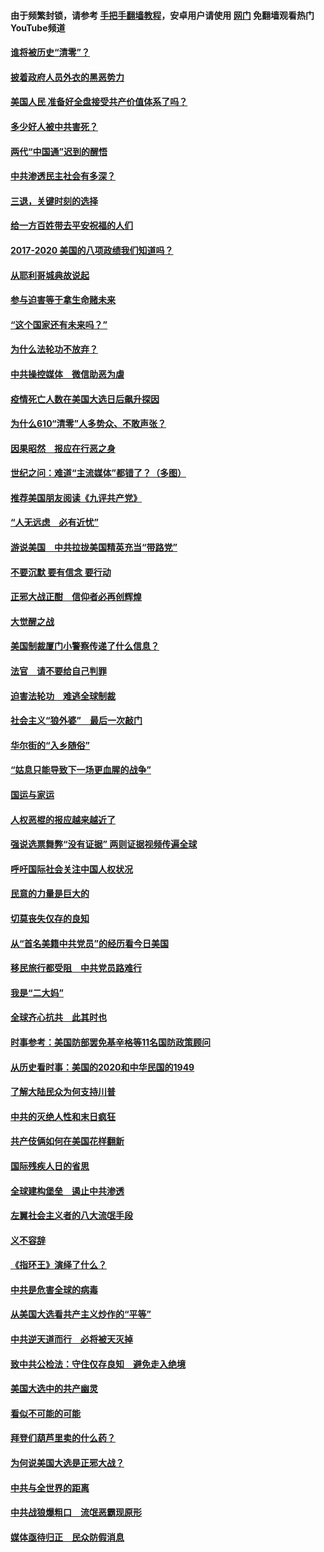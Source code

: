 #### 由于频繁封锁，请参考 [手把手翻墙教程](https://github.com/gfw-breaker/guides/wiki/)，安卓用户请使用 [网门](https://github.com/gfw-breaker/nogfw/blob/master/dl.md?t=02022100) 免翻墙观看热门YouTube频道 

#### [谁将被历史“清零”？](../pages/73/417485.md?t=02022100) 

#### [披着政府人员外衣的黑恶势力](../pages/73/417442.md?t=02022100) 

#### [美国人民 准备好全盘接受共产价值体系了吗？](../pages/73/417491.md?t=02022100) 

#### [多少好人被中共害死？](../pages/73/417144.md?t=02022100) 

#### [两代“中国通”迟到的醒悟](../pages/73/417064.md?t=02022100) 

#### [中共渗透民主社会有多深？](../pages/73/417063.md?t=02022100) 

#### [三退，关键时刻的选择](../pages/73/416969.md?t=02022100) 

#### [给一方百姓带去平安祝福的人们](../pages/73/416941.md?t=02022100) 

#### [2017-2020  美国的八项政绩我们知道吗？](../pages/73/416968.md?t=02022100) 

#### [从耶利哥城典故说起](../pages/73/416892.md?t=02022100) 

#### [参与迫害等于拿生命赌未来](../pages/73/416856.md?t=02022100) 

#### [“这个国家还有未来吗？”](../pages/73/416852.md?t=02022100) 

#### [为什么法轮功不放弃？](../pages/73/416864.md?t=02022100) 

#### [中共操控媒体　微信助恶为虐](../pages/73/416724.md?t=02022100) 

#### [疫情死亡人数在美国大选日后飙升探因](../pages/73/416606.md?t=02022100) 

#### [为什么610“清零”人多势众、不敢声张？](../pages/73/416632.md?t=02022100) 

#### [因果昭然　报应在行恶之身](../pages/73/416582.md?t=02022100) 

#### [世纪之问：难道“主流媒体”都错了？（多图）](../pages/73/416571.md?t=02022100) 

#### [推荐美国朋友阅读《九评共产党》](../pages/73/416510.md?t=02022100) 

#### [“人无远虑　必有近忧”](../pages/73/416513.md?t=02022100) 

#### [游说美国　中共拉拢美国精英充当“带路党”](../pages/73/416529.md?t=02022100) 

#### [不要沉默 要有信念 要行动](../pages/73/416457.md?t=02022100) 

#### [正邪大战正酣　信仰者必再创辉煌](../pages/73/416433.md?t=02022100) 

#### [大觉醒之战](../pages/73/416456.md?t=02022100) 

#### [美国制裁厦门小警察传递了什么信息？](../pages/73/416432.md?t=02022100) 

#### [法官　请不要给自己判罪](../pages/73/416379.md?t=02022100) 

#### [迫害法轮功　难逃全球制裁](../pages/73/416380.md?t=02022100) 

#### [社会主义“狼外婆”　最后一次敲门](../pages/73/416394.md?t=02022100) 

#### [华尔街的“入乡随俗”](../pages/73/416395.md?t=02022100) 

#### [“姑息只能导致下一场更血腥的战争”](../pages/73/416223.md?t=02022100) 

#### [国运与家运](../pages/73/416224.md?t=02022100) 

#### [人权恶棍的报应越来越近了](../pages/73/416276.md?t=02022100) 

#### [强说选票舞弊“没有证据” 两则证据视频传遍全球](../pages/73/416227.md?t=02022100) 

#### [呼吁国际社会关注中国人权状况](../pages/73/416135.md?t=02022100) 

#### [民意的力量是巨大的](../pages/73/416222.md?t=02022100) 

#### [切莫丧失仅存的良知](../pages/73/416134.md?t=02022100) 

#### [从“首名美籍中共党员”的经历看今日美国](../pages/73/416114.md?t=02022100) 

#### [移民旅行都受阻　中共党员路难行](../pages/73/416033.md?t=02022100) 

#### [我是“二大妈”](../pages/73/415529.md?t=02022100) 

#### [全球齐心抗共　此其时也](../pages/73/415989.md?t=02022100) 

#### [时事参考：美国防部罢免基辛格等11名国防政策顾问](../pages/73/415970.md?t=02022100) 

#### [从历史看时事：美国的2020和中华民国的1949](../pages/73/415949.md?t=02022100) 

#### [了解大陆民众为何支持川普](../pages/73/415950.md?t=02022100) 

#### [中共的灭绝人性和末日疯狂](../pages/73/415944.md?t=02022100) 

#### [共产伎俩如何在美国花样翻新](../pages/73/415908.md?t=02022100) 

#### [国际残疾人日的省思](../pages/73/415849.md?t=02022100) 

#### [全球建构堡垒　遏止中共渗透](../pages/73/415850.md?t=02022100) 

#### [左翼社会主义者的八大流氓手段](../pages/73/415802.md?t=02022100) 

#### [义不容辞](../pages/73/415807.md?t=02022100) 

#### [《指环王》演绎了什么？](../pages/73/415739.md?t=02022100) 

#### [中共是危害全球的病毒](../pages/73/415569.md?t=02022100) 

#### [从美国大选看共产主义炒作的“平等”](../pages/73/415654.md?t=02022100) 

#### [中共逆天道而行　必将被天灭掉](../pages/73/415626.md?t=02022100) 

#### [致中共公检法：守住仅存良知　避免走入绝境](../pages/73/415627.md?t=02022100) 

#### [美国大选中的共产幽灵](../pages/73/415618.md?t=02022100) 

#### [看似不可能的可能](../pages/73/415619.md?t=02022100) 

#### [拜登们葫芦里卖的什么药？](../pages/73/415531.md?t=02022100) 

#### [为何说美国大选是正邪大战？](../pages/73/415530.md?t=02022100) 

#### [中共与全世界的距离](../pages/73/415435.md?t=02022100) 

#### [中共战狼爆粗口　流氓恶霸现原形](../pages/73/415426.md?t=02022100) 

#### [媒体亟待归正　民众防假消息](../pages/73/415402.md?t=02022100) 

